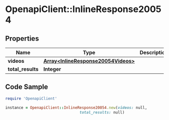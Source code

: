 # OpenapiClient::InlineResponse20054

## Properties

Name | Type | Description | Notes
------------ | ------------- | ------------- | -------------
**videos** | [**Array&lt;InlineResponse20054Videos&gt;**](InlineResponse20054Videos.md) |  | 
**total_results** | **Integer** |  | 

## Code Sample

```ruby
require 'OpenapiClient'

instance = OpenapiClient::InlineResponse20054.new(videos: null,
                                 total_results: null)
```



